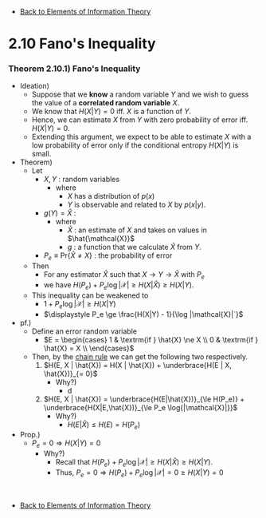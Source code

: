 * [Back to Elements of Information Theory](../../main.md)

# 2.10 Fano's Inequality

### Theorem 2.10.1) Fano's Inequality
- Ideation)
  - Suppose that we **know** a random variable $`Y`$ and we wish to guess the value of a **correlated random variable** $`X`$.
  - We know that $`H(X|Y)= 0`$ iff. $`X`$ is a function of $`Y`$.
  - Hence, we can estimate $`X`$ from $`Y`$ with zero probability of error iff. $`H(X|Y)= 0`$.
  - Extending this argument, we expect to be able to estimate $`X`$ with a  low probability of error only if the conditional entropy $`H(X|Y)`$ is small.
- Theorem)
  - Let
    - $`X, Y`$ : random variables
      - where 
        - $`X`$ has a distribution of $`p(x)`$
        - $`Y`$ is observable and related to $`X`$ by $`p(x|y)`$.
    - $`g(Y) = \hat{X}`$ :
      - where
        - $`\hat{X}`$ : an estimate of $`X`$ and takes on values in $`\hat{\mathcal{X}}`$
        - $`g`$ : a function that we calculate $`\hat{X}`$ from $`Y`$.
    - $`P_e \equiv \textrm{Pr}\{\hat{X}\ne X\}`$ : the probability of error
  - Then
    - For any estimator $`\hat{X}`$ such that $`X\rightarrow Y \rightarrow \hat{X}`$ with $`P_e`$
    - we have $`H(P_e) + P_e\log{|\mathcal{X}|} \ge H(X|\hat{X}) \ge H(X|Y)`$.
  - This inequality can be weakened to
    - $`1+P_e\log{|\mathcal{X}|} \ge H(X|Y)`$
    - $`\displaystyle P_e \ge \frac{H(X|Y) - 1}{\log |\mathcal{X}|`}`$
- pf.)
  - Define an error random variable
    - $`E = \begin{cases}
        1 & \textrm{if } \hat{X} \ne X \\
        0 & \textrm{if } \hat{X} = X \\
    \end{cases}`$
  - Then, by the [chain rule](../05/note.md#theorem-251-chain-rule-for-entropy) we can get the following two respectively.  
    1. $`H(E, X | \hat{X}) = H(X | \hat{X}) + \underbrace{H(E | X, \hat{X})}_{= 0}`$ 
       - Why?)
         - d 
    2. $`H(E, X | \hat{X}) = \underbrace{H(E|\hat{X})}_{\le H(P_e)} + \underbrace{H(X|E,\hat{X})}_{\le P_e \log{|\mathcal{X}|}}`$
       - Why?)
         - $`H(E|\hat{X}) \le H(E) = H(P_e)`$
- Prop.)
  - $`P_e = 0 \Rightarrow H(X|Y) = 0`$
    - Why?)
      - Recall that $`H(P_e) + P_e\log{|\mathcal{X}|} \ge H(X|\hat{X}) \ge H(X|Y)`$.
      - Thus, $`P_e = 0 \Rightarrow H(P_e) + P_e\log{|\mathcal{X}|} = 0 \ge H(X|Y) = 0`$











<br>

* [Back to Elements of Information Theory](../../main.md)